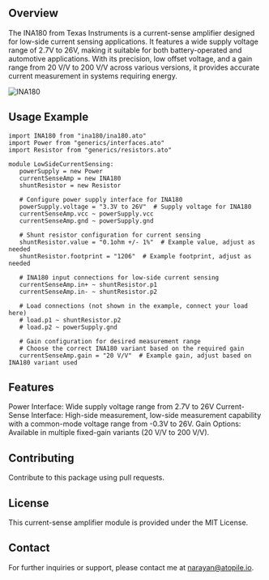 ## Overview

The INA180 from Texas Instruments is a current-sense amplifier designed for low-side current sensing applications. It features a wide supply voltage range of 2.7V to 26V, making it suitable for both battery-operated and automotive applications. With its precision, low offset voltage, and a gain range from 20 V/V to 200 V/V across various versions, it provides accurate current measurement in systems requiring energy.

![INA180](https://firebasestorage.googleapis.com/v0/b/atopile.appspot.com/o/low-side-current-sensor.png?alt=media&token=1805c393-ecab-404a-be20-12081b7320ad "INA180")

## Usage Example

```
import INA180 from "ina180/ina180.ato"
import Power from "generics/interfaces.ato"
import Resistor from "generics/resistors.ato"

module LowSideCurrentSensing:
   powerSupply = new Power
   currentSenseAmp = new INA180
   shuntResistor = new Resistor
   
   # Configure power supply interface for INA180
   powerSupply.voltage = "3.3V to 26V"  # Supply voltage for INA180
   currentSenseAmp.vcc ~ powerSupply.vcc
   currentSenseAmp.gnd ~ powerSupply.gnd
   
   # Shunt resistor configuration for current sensing
   shuntResistor.value = "0.1ohm +/- 1%"  # Example value, adjust as needed
   shuntResistor.footprint = "1206"  # Example footprint, adjust as needed
   
   # INA180 input connections for low-side current sensing
   currentSenseAmp.in+ ~ shuntResistor.p1
   currentSenseAmp.in- ~ shuntResistor.p2
   
   # Load connections (not shown in the example, connect your load here)
   # load.p1 ~ shuntResistor.p2
   # load.p2 ~ powerSupply.gnd

   # Gain configuration for desired measurement range
   # Choose the correct INA180 variant based on the required gain
   currentSenseAmp.gain = "20 V/V"  # Example gain, adjust based on INA180 variant used

```

## Features
Power Interface: Wide supply voltage range from 2.7V to 26V
Current-Sense Interface: High-side measurement, low-side measurement capability with a common-mode voltage range from -0.3V to 26V.
Gain Options: Available in multiple fixed-gain variants (20 V/V to 200 V/V).

## Contributing
Contribute to this package using pull requests.

## License
This current-sense amplifier module is provided under the MIT License.

## Contact
For further inquiries or support, please contact me at narayan@atopile.io.




